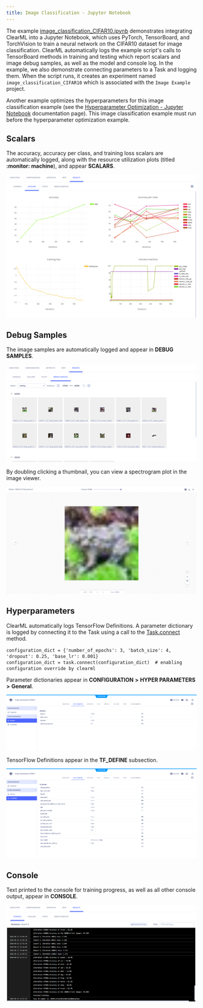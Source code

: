 ```yaml
---
title: Image Classification - Jupyter Notebook
---
```


The example [image_classification_CIFAR10.ipynb](https://github.com/allegroai/clearml/blob/master/examples/frameworks/pytorch/notebooks/image/image_classification_CIFAR10.ipynb) 
demonstrates integrating ClearML into a Jupyter Notebook, which uses PyTorch, TensorBoard, and TorchVision to train a 
neural network on the CIFAR10 dataset for image classification. ClearML automatically logs the example script's 
calls to TensorBoard methods in training and testing which report scalars and image debug samples, as well as the model 
and console log. In the example, we also demonstrate connecting parameters to a Task and logging them. When the script runs, 
it creates an experiment named `image_classification_CIFAR10` which is associated with the `Image Example` project.

Another example optimizes the hyperparameters for this image classification example (see the [Hyperparameter Optimization - Jupyter Notebook](hyperparameter_search.md) documentation page). This image classification example must run before the hyperparameter optimization example.

## Scalars

The accuracy, accuracy per class, and training loss scalars are automatically logged, along with the resource utilization plots (titled **:monitor: machine**), and appear **SCALARS**.

![image](../../../../../img/examples_image_classification_CIFAR10_05.png)

## Debug Samples

The image samples are automatically logged and appear in **DEBUG SAMPLES**.

![image](../../../../../img/examples_image_classification_CIFAR10_07.png)

By doubling clicking a thumbnail, you can view a spectrogram plot in the image viewer.

![image](../../../../../img/examples_image_classification_CIFAR10_06.png)

## Hyperparameters

ClearML automatically logs TensorFlow Definitions. A parameter dictionary is logged by connecting it to the Task using 
a call to the [Task.connect](../../../../../references/sdk/task.md#connect) method.

    configuration_dict = {'number_of_epochs': 3, 'batch_size': 4, 'dropout': 0.25, 'base_lr': 0.001}
    configuration_dict = task.connect(configuration_dict)  # enabling configuration override by clearml

Parameter dictionaries appear in **CONFIGURATION** **>** **HYPER PARAMETERS** **>** **General**.

![image](../../../../../img/examples_image_classification_CIFAR10_01.png)

TensorFlow Definitions appear in the **TF_DEFINE** subsection.

![image](../../../../../img/examples_image_classification_CIFAR10_01a.png)

## Console

Text printed to the console for training progress, as well as all other console output, appear in **CONSOLE**.

![image](../../../../../img/examples_image_classification_CIFAR10_04.png)
